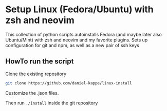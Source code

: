 # Setup Linux (Fedora/Ubuntu) with zsh and neovim
This collection of python scripts autoinstalls Fedora (and maybe later also Ubuntu/Mint)
with zsh and neovim and my favorite plugins. Sets up configuration for git and npm, as
well as a new pair of ssh keys

## HowTo run the script
Clone the existing repository
```sh
git clone https://github.com/daniel-kappe/linux-install
```

Customize the .json files.

Then run `./install` inside the git repository
